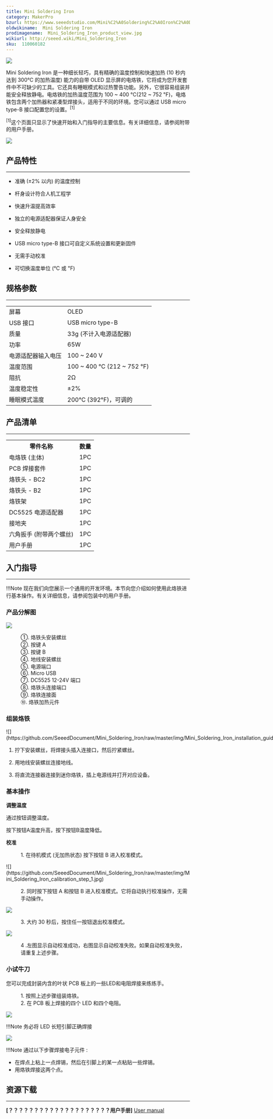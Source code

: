 ```yaml
---
title: Mini Soldering Iron
category: MakerPro
bzurl: https://www.seeedstudio.com/Mini%C2%A0Soldering%C2%A0Iron%C2%A0Deluxe%C2%A0Kit%C2%A0US%C2%A0Standard-p-2593.html?ref=newInBazaar
oldwikiname:  Mini Soldering Iron
prodimagename:  Mini_Soldering_Iron_product_view.jpg
wikiurl: http://seeed.wiki/Mini_Soldering_Iron
sku:  110060182
---
```

![](https://github.com/SeeedDocument/Mini_Soldering_Iron/raw/master/img/Mini_Soldering_Iron_product_view.jpg)

Mini Soldering Iron 是一种细长轻巧，具有精确的温度控制和快速加热 (10 秒内达到 300℃ 的加热温度) 能力的自带 OLED 显示屏的电烙铁，它将成为您开发套件中不可缺少的工具。它还具有睡眠模式和过热警告功能。另外，它很容易组装并能安全释放静电。电烙铁的加热温度范围为 100 ~ 400 ℃(212 ~ 752 ℉)，电烙铁包含两个加热器和紧凑型焊接头，适用于不同的环境。您可以通过 USB micro type-B 接口配置您的设置。<sup>[1]</sup>

<sup>[1]</sup>这个页面只显示了快速开始和入门指导的主要信息。有关详细信息，请参阅附带的用户手册。

[![](https://github.com/SeeedDocument/wiki_chinese/raw/master/docs/images/click_to_buy.PNG)](https://item.taobao.com/item.htm?id=527390883312)

##  产品特性
---
*   准确 (±2% 以内) 的温度控制

*   杆身设计符合人机工程学

*   快速升温提高效率

*   独立的电源适配器保证人身安全

*   安全释放静电

*   USB micro type-B 接口可自定义系统设置和更新固件

*   无需手动校准

*   可切换温度单位 (℃ 或 ℉)

##  规格参数
---
<table>
<tr>
<td>  屏幕 </td>
<td> OLED
</td></tr>
<tr>
<td>  USB 接口 </td>
<td> USB micro type-B
</td></tr>
<tr>
<td>  质量 </td>
<td> 33g (不计入电源适配器)
</td></tr>
<tr>
<td>  功率 </td>
<td> 65W
</td></tr>
<tr>
<td>  电源适配器输入电压 </td>
<td> 100 ~ 240 V
</td></tr>
<tr>
<td>  温度范围 </td>
<td> 100 ~ 400 ℃ (212 ~ 752 ℉)
</td></tr>
<tr>
<td> 阻抗 </td>
<td> 2Ω
</td></tr>
<tr>
<td>  温度稳定性 </td>
<td> ±2%
</td></tr>
<tr>
<td>  睡眠模式温度  </td>
<td> 200℃ (392℉)，可调的
</td></tr></table>

##  产品清单
---

<table>
<tr>
<th> 零件名称 </th>
<th> 数量
</th></tr>
<tr>
<td> 电烙铁 (主体)   </td>
<td> 1PC
</td></tr>
<tr>
<td> PCB 焊接套件 </td>
<td> 1PC
</td></tr>
<tr>
<td> 烙铁头 - BC2  </td>
<td> 1PC
</td></tr>
<tr>
<td> 烙铁头 - B2   </td>
<td> 1PC
</td></tr>
<tr>
<td> 烙铁架 </td>
<td> 1PC
</td></tr>
<tr>
<td> DC5525 电源适配器 </td>
<td> 1PC
</td></tr>
<tr>
<td> 接地夹  </td>
<td> 1PC
</td></tr>
<tr>
<td> 六角扳手 (附带两个螺丝) </td>
<td> 1PC
</td></tr>
<tr>
<td> 用户手册 </td>
<td> 1PC
</td></tr></table>

##  入门指导
---
!!!Note
    现在我们向您展示一个通用的开发环境。本节向您介绍如何使用此烙铁进行基本操作。有关详细信息，请参阅包装中的用户手册。

###  产品分解图

![](https://github.com/SeeedDocument/Mini_Soldering_Iron/raw/master/img/Mini_Soldering_Iron_exploded_view_s.jpg)

<dl><dd> ①. 烙铁头安装螺丝
</dd><dd> ②. 按键 A
</dd><dd> ③. 按键 B
</dd><dd> ④. 地线安装螺丝
</dd><dd> ⑤. 电源端口
</dd><dd> ⑥. Micro USB
</dd><dd> ⑦. DC5525 12-24V 端口
</dd><dd> ⑧. 烙铁头连接端口
</dd><dd> ⑨. 烙铁连接面
</dd><dd> ⑩. 烙铁加热元件
</dd></dl>

###  组装烙铁

<div style="margin:0px 0px; display: inline-block;"><div class="floatnone">![](https://github.com/SeeedDocument/Mini_Soldering_Iron/raw/master/img/Mini_Soldering_Iron_installation_guide.jpg)</div></div>

1.  拧下安装螺丝，将焊接头插入连接口，然后拧紧螺丝。

2.  用地线安装螺丝连接地线。

3.  将直流连接器连接到迷你烙铁，插上电源线并打开对应设备。

###  基本操作

**调整温度**

通过按钮调整温度。

按下按钮A温度升高，按下按钮B温度降低。

**校准**

<dl><dd> 1. 在待机模式 (无加热状态) 按下按钮 B 进入校准模式。

</dd></dl>
![](https://github.com/SeeedDocument/Mini_Soldering_Iron/raw/master/img/Mini_Soldering_Iron_calibration_step_1.jpg)</div></div>

<dl><dd> 2. 同时按下按钮 A 和按钮 B 进入校准模式。它将自动执行校准操作，无需手动操作。
</dd></dl>

![](https://github.com/SeeedDocument/Mini_Soldering_Iron/raw/master/img/Mini_Soldering_Iron_calibration_step_2.jpg)</div></div>

<dl><dd> 3. 大约 30 秒后，按住任一按钮退出校准模式。
</dd></dl>

![](https://github.com/SeeedDocument/Mini_Soldering_Iron/raw/master/img/Mini_Soldering_Iron_calibration_step_3.jpg)</div></div>

<dl><dd> 4 .左图显示自动校准成功，右图显示自动校准失败。如果自动校准失败，请重复上述步骤。
</dd></dl>

###  小试牛刀

您可以完成封装内含的叶状 PCB 板上的一些LED和电阻焊接来练练手。

<dl><dd> 1.  按照上述步骤组装烙铁。
</dd><dd> 2. 在 PCB 板上焊接的四个 LED 和四个电阻。
</dd></dl>

![](https://github.com/SeeedDocument/Mini_Soldering_Iron/raw/master/img/Mini_solderin_iron_practice_s.JPG)

!!!Note
    务必将 LED 长短引脚正确焊接

![](https://github.com/SeeedDocument/Mini_Soldering_Iron/raw/master/img/Mini_solderin_iron_practice-directions-s.jpg)

!!!Note
    通过以下步骤焊接电子元件 :


*   在焊点上粘上一点焊锡，然后在引脚上的某一点粘贴一些焊锡。
*   用烙铁焊接这两个点。

##  资源下载
---
**[？？？？？？？？？？？？？？？？？？？？用户手册]** [User manual](res/Mini_Soldering_Iron_manual.zip)
